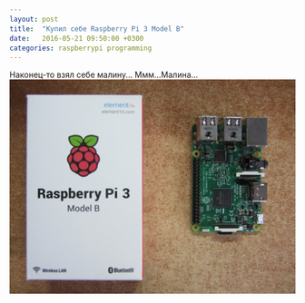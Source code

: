 ```yaml
---
layout: post
title:  "Купил себе Raspberry Pi 3 Model B"
date:   2016-05-21 09:50:00 +0300
categories: raspberrypi programming
---
```

Наконец-то взял себе малину...
Ммм...Малина...
![Raspberry Pi 3](/images/tumblr_o7ilok2Y2F1uh3r1eo1_1284.jpg)
